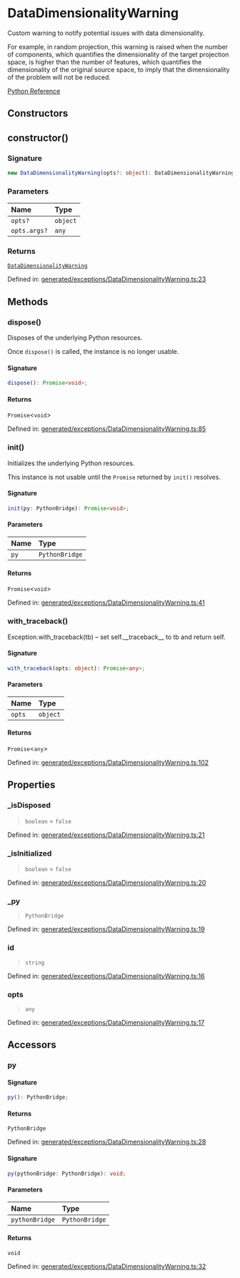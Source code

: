 # DataDimensionalityWarning

Custom warning to notify potential issues with data dimensionality.

For example, in random projection, this warning is raised when the number of components, which quantifies the dimensionality of the target projection space, is higher than the number of features, which quantifies the dimensionality of the original source space, to imply that the dimensionality of the problem will not be reduced.

[Python Reference](https://scikit-learn.org/stable/modules/generated/sklearn.exceptions.DataDimensionalityWarning.html)

## Constructors

## constructor()

### Signature

```ts
new DataDimensionalityWarning(opts?: object): DataDimensionalityWarning;
```

### Parameters

| Name | Type |
| :------ | :------ |
| `opts?` | `object` |
| `opts.args?` | `any` |

### Returns

[`DataDimensionalityWarning`](DataDimensionalityWarning.md)

Defined in:  [generated/exceptions/DataDimensionalityWarning.ts:23](https://github.com/transitive-bullshit/scikit-learn-ts/blob/22af0e7/packages/sklearn/src/generated/exceptions/DataDimensionalityWarning.ts#L23)

## Methods

### dispose()

Disposes of the underlying Python resources.

Once `dispose()` is called, the instance is no longer usable.

#### Signature

```ts
dispose(): Promise<void>;
```

#### Returns

`Promise`\<`void`\>

Defined in:  [generated/exceptions/DataDimensionalityWarning.ts:85](https://github.com/transitive-bullshit/scikit-learn-ts/blob/22af0e7/packages/sklearn/src/generated/exceptions/DataDimensionalityWarning.ts#L85)

### init()

Initializes the underlying Python resources.

This instance is not usable until the `Promise` returned by `init()` resolves.

#### Signature

```ts
init(py: PythonBridge): Promise<void>;
```

#### Parameters

| Name | Type |
| :------ | :------ |
| `py` | `PythonBridge` |

#### Returns

`Promise`\<`void`\>

Defined in:  [generated/exceptions/DataDimensionalityWarning.ts:41](https://github.com/transitive-bullshit/scikit-learn-ts/blob/22af0e7/packages/sklearn/src/generated/exceptions/DataDimensionalityWarning.ts#L41)

### with\_traceback()

Exception.with\_traceback(tb) – set self.\_\_traceback\_\_ to tb and return self.

#### Signature

```ts
with_traceback(opts: object): Promise<any>;
```

#### Parameters

| Name | Type |
| :------ | :------ |
| `opts` | `object` |

#### Returns

`Promise`\<`any`\>

Defined in:  [generated/exceptions/DataDimensionalityWarning.ts:102](https://github.com/transitive-bullshit/scikit-learn-ts/blob/22af0e7/packages/sklearn/src/generated/exceptions/DataDimensionalityWarning.ts#L102)

## Properties

### \_isDisposed

> `boolean`  = `false`

Defined in:  [generated/exceptions/DataDimensionalityWarning.ts:21](https://github.com/transitive-bullshit/scikit-learn-ts/blob/22af0e7/packages/sklearn/src/generated/exceptions/DataDimensionalityWarning.ts#L21)

### \_isInitialized

> `boolean`  = `false`

Defined in:  [generated/exceptions/DataDimensionalityWarning.ts:20](https://github.com/transitive-bullshit/scikit-learn-ts/blob/22af0e7/packages/sklearn/src/generated/exceptions/DataDimensionalityWarning.ts#L20)

### \_py

> `PythonBridge`

Defined in:  [generated/exceptions/DataDimensionalityWarning.ts:19](https://github.com/transitive-bullshit/scikit-learn-ts/blob/22af0e7/packages/sklearn/src/generated/exceptions/DataDimensionalityWarning.ts#L19)

### id

> `string`

Defined in:  [generated/exceptions/DataDimensionalityWarning.ts:16](https://github.com/transitive-bullshit/scikit-learn-ts/blob/22af0e7/packages/sklearn/src/generated/exceptions/DataDimensionalityWarning.ts#L16)

### opts

> `any`

Defined in:  [generated/exceptions/DataDimensionalityWarning.ts:17](https://github.com/transitive-bullshit/scikit-learn-ts/blob/22af0e7/packages/sklearn/src/generated/exceptions/DataDimensionalityWarning.ts#L17)

## Accessors

### py

#### Signature

```ts
py(): PythonBridge;
```

#### Returns

`PythonBridge`

Defined in:  [generated/exceptions/DataDimensionalityWarning.ts:28](https://github.com/transitive-bullshit/scikit-learn-ts/blob/22af0e7/packages/sklearn/src/generated/exceptions/DataDimensionalityWarning.ts#L28)

#### Signature

```ts
py(pythonBridge: PythonBridge): void;
```

#### Parameters

| Name | Type |
| :------ | :------ |
| `pythonBridge` | `PythonBridge` |

#### Returns

`void`

Defined in: [generated/exceptions/DataDimensionalityWarning.ts:32](https://github.com/transitive-bullshit/scikit-learn-ts/blob/22af0e7/packages/sklearn/src/generated/exceptions/DataDimensionalityWarning.ts#L32)
